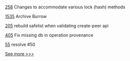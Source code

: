 
[258](https://github.com/hyperledger-labs/weaver-dlt-interoperability/pull/258) Changes to accommodate various lock (hash) methods

[1535](https://github.com/hyperledger/burrow/pull/1535) Archive Burrow

[205](https://github.com/hyperledger-labs/fabric-operations-console/pull/205) rebuild safelist when validating create-peer api

[405](https://github.com/hyperledger-labs/orion-server/pull/405) Fix missing db in operation provenance

[55](https://github.com/hyperledger-labs/PerformanceSandBox/pull/55) resolve #50


[See more >>>](https://start-here.hyperledger.org/pull-requests)
